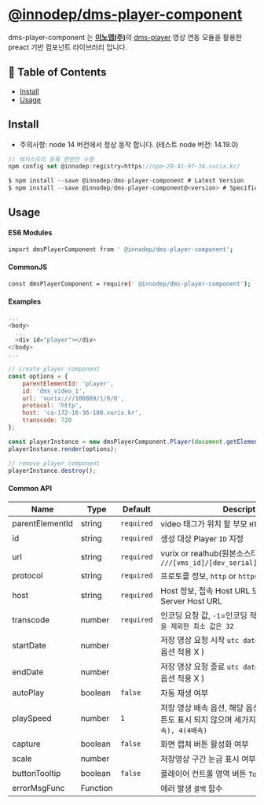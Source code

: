 # [@innodep/dms-player-component](https://innodep.co.kr/renew/)

dms-player-component 는 [**이노뎁(주)**](http://www.innodep.com/)의 [dms-player](https://www.npmjs.com/package/dms-player) 영상 연동 모듈을 활용한 preact 기반 컴포넌트 라이브러리 입니다.

## 🚩 Table of Contents

- [Install](#install)
- [Usage](#usage)

## Install

- 주의사항: node 14 버전에서 정상 동작 합니다. (테스트 node 버전: 14.19.0)

```typescript
// 레지스트리 등록 한번만 수행
npm config set @innodep:registry=https://npm-20-41-97-34.vurix.kr/

$ npm install --save @innodep/dms-player-component # Latest Version
$ npm install --save @innodep/dms-player-component@<version> # Specific Version
```

## Usage

#### ES6 Modules

```sh
import dmsPlayerComponent from ' @innodep/dms-player-component';
```

#### CommonJS

```sh
const dmsPlayerComponent = require(' @innodep/dms-player-component');
```

#### Examples

```js
...
<body>
  ...
  <div id="player"></div>
</body>
...

// create player component
const options = {
    parentElementId: 'player',
    id: 'dms_video_1',
    url: 'vurix:///100869/1/0/0',
    protocol: 'http',
    host: 'ca-172-16-36-180.vurix.kr',
    transcode: 720
};

const playerInstance = new dmsPlayerComponent.Player(document.getElementById('player'));
playerInstance.render(options);

// remove player component
playerInstance.destroy();
```

#### Common API

| Name            | Type     | Default    | Description                                                                                                       |
| --------------- | -------- | ---------- | ----------------------------------------------------------------------------------------------------------------- |
| parentElementId | string   | `required` | video 태그가 위치 할 부모 `HTML Element ID`                                                                       |
| id              | string   | `required` | 생성 대상 Player `ID` 지정                                                                                        |
| url             | string   | `required` | vurix or realhub(원본소스타입) -> `///[vms_id]/[dev_serial]/[channel]/[media]`                                    |
| protocol        | string   | `required` | 프로토콜 정보, `http` or `https`                                                                                  |
| host            | string   | `required` | Host 정보, 접속 Host URL 또는 사용 할 Media Server Host URL                                                       |
| transcode       | number   | `required` | 인코딩 요청 값, `-1`=인코딩 적용 X, `0`=원본, `-1, 0을 제외한 최소 값은 32`                                       |
| startDate       | number   |            | 저장 영상 요청 시작 `utc datetime` (실시간 재생 시 옵션 적용 X )                                                  |
| endDate         | number   |            | 저장 영상 요청 종료 `utc datetime` (실시간 재생 시 옵션 적용 X )                                                  |
| autoPlay        | boolean  | `false`    | 자동 재생 여부                                                                                                    |
| playSpeed       | number   | `1`        | 저장 영상 배속 옵션, 해당 옵션이 없을 경우, 배속 버튼도 표시 되지 않으며 세가지 옵션 제공 `1, 2(2배속), 4(4배속)` |
| capture         | boolean  | `false`    | 화면 캡쳐 버튼 활성화 여부                                                                                        |
| scale           | number   |            | 저장영상 구간 눈금 표시 여부 및 눈금 표시 갯수                                                                    |
| buttonTooltip   | boolean  | `false`    | 플레이어 컨트롤 영역 버튼 `Tooltip` 표시 여부                                                                     |
| errorMsgFunc    | Function |            | 에러 발생 `콜백` 함수                                                                                             |
